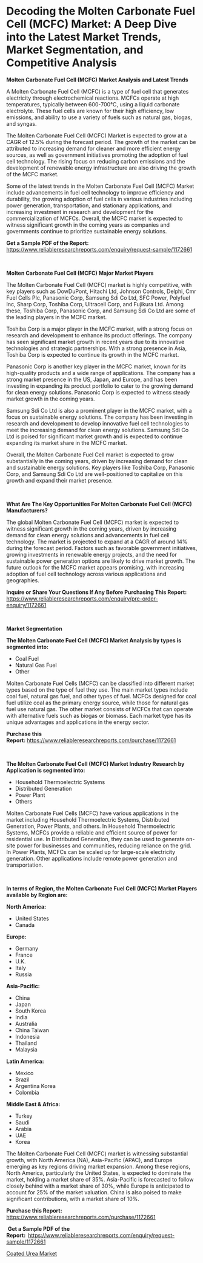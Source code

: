 <p><h1>Decoding the Molten Carbonate Fuel Cell (MCFC) Market: A Deep Dive into the Latest Market Trends, Market Segmentation, and Competitive Analysis</h1></p><p><strong>Molten Carbonate Fuel Cell (MCFC) Market Analysis and Latest Trends</strong></p>
<p><p>A Molten Carbonate Fuel Cell (MCFC) is a type of fuel cell that generates electricity through electrochemical reactions. MCFCs operate at high temperatures, typically between 600-700°C, using a liquid carbonate electrolyte. These fuel cells are known for their high efficiency, low emissions, and ability to use a variety of fuels such as natural gas, biogas, and syngas.</p><p>The Molten Carbonate Fuel Cell (MCFC) Market is expected to grow at a CAGR of 12.5% during the forecast period. The growth of the market can be attributed to increasing demand for cleaner and more efficient energy sources, as well as government initiatives promoting the adoption of fuel cell technology. The rising focus on reducing carbon emissions and the development of renewable energy infrastructure are also driving the growth of the MCFC market.</p><p>Some of the latest trends in the Molten Carbonate Fuel Cell (MCFC) Market include advancements in fuel cell technology to improve efficiency and durability, the growing adoption of fuel cells in various industries including power generation, transportation, and stationary applications, and increasing investment in research and development for the commercialization of MCFCs. Overall, the MCFC market is expected to witness significant growth in the coming years as companies and governments continue to prioritize sustainable energy solutions.</p></p>
<p><strong>Get a Sample PDF of the Report:&nbsp;</strong> <a href="https://www.reliableresearchreports.com/enquiry/request-sample/1172661">https://www.reliableresearchreports.com/enquiry/request-sample/1172661</a></p>
<p>&nbsp;</p>
<p><strong>Molten Carbonate Fuel Cell (MCFC) Major Market Players</strong></p>
<p><p>The Molten Carbonate Fuel Cell (MCFC) market is highly competitive, with key players such as DowDuPont, Hitachi Ltd, Johnson Controls, Delphi, Cmr Fuel Cells Plc, Panasonic Corp, Samsung Sdi Co Ltd, SFC Power, Polyfuel Inc, Sharp Corp, Toshiba Corp, Ultracell Corp, and Fujikura Ltd. Among these, Toshiba Corp, Panasonic Corp, and Samsung Sdi Co Ltd are some of the leading players in the MCFC market.</p><p>Toshiba Corp is a major player in the MCFC market, with a strong focus on research and development to enhance its product offerings. The company has seen significant market growth in recent years due to its innovative technologies and strategic partnerships. With a strong presence in Asia, Toshiba Corp is expected to continue its growth in the MCFC market.</p><p>Panasonic Corp is another key player in the MCFC market, known for its high-quality products and a wide range of applications. The company has a strong market presence in the US, Japan, and Europe, and has been investing in expanding its product portfolio to cater to the growing demand for clean energy solutions. Panasonic Corp is expected to witness steady market growth in the coming years.</p><p>Samsung Sdi Co Ltd is also a prominent player in the MCFC market, with a focus on sustainable energy solutions. The company has been investing in research and development to develop innovative fuel cell technologies to meet the increasing demand for clean energy solutions. Samsung Sdi Co Ltd is poised for significant market growth and is expected to continue expanding its market share in the MCFC market.</p><p>Overall, the Molten Carbonate Fuel Cell market is expected to grow substantially in the coming years, driven by increasing demand for clean and sustainable energy solutions. Key players like Toshiba Corp, Panasonic Corp, and Samsung Sdi Co Ltd are well-positioned to capitalize on this growth and expand their market presence.</p></p>
<p>&nbsp;</p>
<p><strong>What Are The Key Opportunities For Molten Carbonate Fuel Cell (MCFC) Manufacturers?</strong></p>
<p><p>The global Molten Carbonate Fuel Cell (MCFC) market is expected to witness significant growth in the coming years, driven by increasing demand for clean energy solutions and advancements in fuel cell technology. The market is projected to expand at a CAGR of around 14% during the forecast period. Factors such as favorable government initiatives, growing investments in renewable energy projects, and the need for sustainable power generation options are likely to drive market growth. The future outlook for the MCFC market appears promising, with increasing adoption of fuel cell technology across various applications and geographies.</p></p>
<p><strong>Inquire or Share Your Questions If Any Before Purchasing This Report:</strong> <a href="https://www.reliableresearchreports.com/enquiry/pre-order-enquiry/1172661">https://www.reliableresearchreports.com/enquiry/pre-order-enquiry/1172661</a></p>
<p>&nbsp;</p>
<p><strong>Market Segmentation</strong></p>
<p><strong>The Molten Carbonate Fuel Cell (MCFC) Market Analysis by types is segmented into:</strong></p>
<p><ul><li>Coal Fuel</li><li>Natural Gas Fuel</li><li>Other</li></ul></p>
<p><p>Molten Carbonate Fuel Cells (MCFC) can be classified into different market types based on the type of fuel they use. The main market types include coal fuel, natural gas fuel, and other types of fuel. MCFCs designed for coal fuel utilize coal as the primary energy source, while those for natural gas fuel use natural gas. The other market consists of MCFCs that can operate with alternative fuels such as biogas or biomass. Each market type has its unique advantages and applications in the energy sector.</p></p>
<p><strong>Purchase this Report:&nbsp;</strong><a href="https://www.reliableresearchreports.com/purchase/1172661">https://www.reliableresearchreports.com/purchase/1172661</a></p>
<p>&nbsp;</p>
<p><strong>The Molten Carbonate Fuel Cell (MCFC) Market Industry Research by Application is segmented into:</strong></p>
<p><ul><li>Household Thermoelectric Systems</li><li>Distributed Generation</li><li>Power Plant</li><li>Others</li></ul></p>
<p><p>Molten Carbonate Fuel Cells (MCFC) have various applications in the market including Household Thermoelectric Systems, Distributed Generation, Power Plants, and others. In Household Thermoelectric Systems, MCFCs provide a reliable and efficient source of power for residential use. In Distributed Generation, they can be used to generate on-site power for businesses and communities, reducing reliance on the grid. In Power Plants, MCFCs can be scaled up for large-scale electricity generation. Other applications include remote power generation and transportation.</p></p>
<p>&nbsp;</p>
<p><strong>In terms of Region, the Molten Carbonate Fuel Cell (MCFC) Market Players available by Region are:</strong></p>
<p>
    <p> <strong> North America: </strong>
        <ul>
            <li>United States</li>
            <li>Canada</li>
        </ul>
        </p> 
    <p> <strong> Europe: </strong>
        <ul>
            <li>Germany</li>
            <li>France</li>
            <li>U.K.</li>
            <li>Italy</li>
            <li>Russia</li>
        </ul>
        </p> 
    <p> <strong> Asia-Pacific: </strong>
        <ul>
            <li>China</li>
            <li>Japan</li>
            <li>South Korea</li>
            <li>India</li>
            <li>Australia</li>
            <li>China Taiwan</li>
            <li>Indonesia</li>
            <li>Thailand</li>
            <li>Malaysia</li>
        </ul>
        </p> 
    <p> <strong> Latin America: </strong>
        <ul>
            <li>Mexico</li>
            <li>Brazil</li>
            <li>Argentina Korea</li>
            <li>Colombia</li>
        </ul>
        </p> 
    <p> <strong> Middle East & Africa: </strong>
        <ul>
            <li>Turkey</li>
            <li>Saudi</li>
            <li>Arabia</li>
            <li>UAE</li>
            <li>Korea</li>
        </ul>
    </p>
    </p>
<p><p>The Molten Carbonate Fuel Cell (MCFC) market is witnessing substantial growth, with North America (NA), Asia-Pacific (APAC), and Europe emerging as key regions driving market expansion. Among these regions, North America, particularly the United States, is expected to dominate the market, holding a market share of 35%. Asia-Pacific is forecasted to follow closely behind with a market share of 30%, while Europe is anticipated to account for 25% of the market valuation. China is also poised to make significant contributions, with a market share of 10%.</p></p>
<p><strong>Purchase this Report: </strong><a href="https://www.reliableresearchreports.com/purchase/1172661">https://www.reliableresearchreports.com/purchase/1172661</a></p>
<p>&nbsp;<strong>Get a Sample PDF of the Report:&nbsp;&nbsp;</strong><a href="https://www.reliableresearchreports.com/enquiry/request-sample/1172661">https://www.reliableresearchreports.com/enquiry/request-sample/1172661</a></p>
<p><strong></strong></p>
<p><p><a href="https://forested-sushi-9b0.notion.site/Coated-Urea-Market-Size-Growing-and-Forecasted-for-period-from-2024-2031-and-provides-complete-mar-d3375b5fbac34a748d33ef06f969cf66">Coated Urea Market</a></p></p>